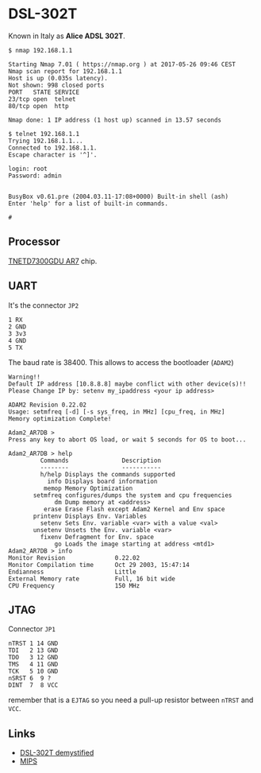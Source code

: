 # DSL-302T

Known in Italy as **Alice ADSL 302T**.

```
$ nmap 192.168.1.1

Starting Nmap 7.01 ( https://nmap.org ) at 2017-05-26 09:46 CEST
Nmap scan report for 192.168.1.1
Host is up (0.035s latency).
Not shown: 998 closed ports
PORT   STATE SERVICE
23/tcp open  telnet
80/tcp open  http

Nmap done: 1 IP address (1 host up) scanned in 13.57 seconds
```

```
$ telnet 192.168.1.1
Trying 192.168.1.1...
Connected to 192.168.1.1.
Escape character is '^]'.

login: root
Password: admin


BusyBox v0.61.pre (2004.03.11-17:08+0000) Built-in shell (ash)
Enter 'help' for a list of built-in commands.

#
```

## Processor

[TNETD7300GDU AR7](https://www.linux-mips.org/wiki/AR7) chip.

## UART

It's the connector ``JP2``

```
1 RX
2 GND
3 3v3
4 GND
5 TX
```

The baud rate is 38400. This allows to access the bootloader (``ADAM2``)

```
Warning!!
Default IP address [10.8.8.8] maybe conflict with other device(s)!!
Please Change IP by: setenv my_ipaddress <your ip address>

ADAM2 Revision 0.22.02
Usage: setmfreq [-d] [-s sys_freq, in MHz] [cpu_freq, in MHz]
Memory optimization Complete!

Adam2_AR7DB > 
Press any key to abort OS load, or wait 5 seconds for OS to boot...

Adam2_AR7DB > help
         Commands               Description
         --------               -----------
         h/help Displays the commands supported
           info Displays board information
          memop Memory Optimization
       setmfreq configures/dumps the system and cpu frequencies
             dm Dump memory at <address>
          erase Erase Flash except Adam2 Kernel and Env space
       printenv Displays Env. Variables
         setenv Sets Env. variable <var> with a value <val>
       unsetenv Unsets the Env. variable <var>
         fixenv Defragment for Env. space
             go Loads the image starting at address <mtd1>
Adam2_AR7DB > info
Monitor Revision              0.22.02
Monitor Compilation time      Oct 29 2003, 15:47:14
Endianness                    Little
External Memory rate          Full, 16 bit wide
CPU Frequency                 150 MHz
```

## JTAG

Connector ``JP1``
```
nTRST 1 14 GND
TDI   2 13 GND
TDO   3 12 GND
TMS   4 11 GND
TCK   5 10 GND
nSRST 6  9 ?
DINT  7  8 VCC
```

remember that is a ``EJTAG`` so you need a pull-up resistor between ``nTRST`` and ``VCC``.

## Links

 - [DSL-302T demystified](http://www.webalice.it/andrea.usenet/dsl-302t.htm)
 - [MIPS](https://www.linux-mips.org/wiki/DSL-xxxT)

